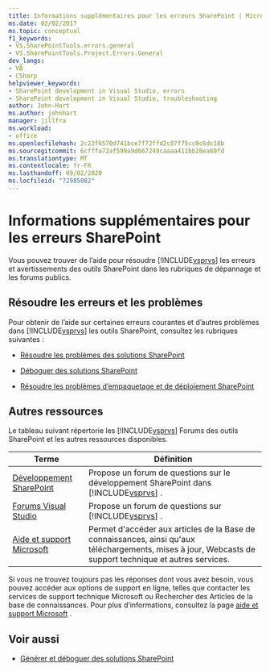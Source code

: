 ```yaml
---
title: Informations supplémentaires pour les erreurs SharePoint | Microsoft Docs
ms.date: 02/02/2017
ms.topic: conceptual
f1_keywords:
- VS.SharePointTools.errors.general
- VS.SharePointTools.Project.Errors.General
dev_langs:
- VB
- CSharp
helpviewer_keywords:
- SharePoint development in Visual Studio, errors
- SharePoint development in Visual Studio, troubleshooting
author: John-Hart
ms.author: johnhart
manager: jillfra
ms.workload:
- office
ms.openlocfilehash: 2c22f6570d741bce7f72ffd2c07f75cc8c6dc18b
ms.sourcegitcommit: 6cfffa72af599a9d667249caaaa411bb28ea69fd
ms.translationtype: MT
ms.contentlocale: fr-FR
ms.lasthandoff: 09/02/2020
ms.locfileid: "72985082"
---
```

# <a name="additional-information-for-sharepoint-errors"></a>Informations supplémentaires pour les erreurs SharePoint
  Vous pouvez trouver de l’aide pour résoudre [!INCLUDE[vsprvs](../sharepoint/includes/vsprvs-md.md)] les erreurs et avertissements des outils SharePoint dans les rubriques de dépannage et les forums publics.

## <a name="troubleshoot-errors-and-issues"></a>Résoudre les erreurs et les problèmes
 Pour obtenir de l’aide sur certaines erreurs courantes et d’autres problèmes dans [!INCLUDE[vsprvs](../sharepoint/includes/vsprvs-md.md)] les outils SharePoint, consultez les rubriques suivantes :

- [Résoudre les problèmes des solutions SharePoint](../sharepoint/troubleshooting-sharepoint-solutions.md)

- [Déboguer des solutions SharePoint](../sharepoint/debugging-sharepoint-solutions.md)

- [Résoudre les problèmes d’empaquetage et de déploiement SharePoint](../sharepoint/troubleshooting-sharepoint-packaging-and-deployment.md)

## <a name="other-resources"></a>Autres ressources
 Le tableau suivant répertorie les [!INCLUDE[vsprvs](../sharepoint/includes/vsprvs-md.md)] Forums des outils SharePoint et les autres ressources disponibles.

|Terme|Définition|
|----------|----------------|
|[Développement SharePoint](https://social.msdn.microsoft.com/Forums/office/home?forum=sharepointdevelopmentprevious)|Propose un forum de questions sur le développement SharePoint dans [!INCLUDE[vsprvs](../sharepoint/includes/vsprvs-md.md)] .|
|[Forums Visual Studio](https://social.msdn.microsoft.com/Forums/vstudio/home?category=visualstudio)|Propose un forum de questions sur [!INCLUDE[vsprvs](../sharepoint/includes/vsprvs-md.md)] .|
|[Aide et support Microsoft](https://support.microsoft.com/)|Permet d'accéder aux articles de la Base de connaissances, ainsi qu'aux téléchargements, mises à jour, Webcasts de support technique et autres services.|

 Si vous ne trouvez toujours pas les réponses dont vous avez besoin, vous pouvez accéder aux options de support en ligne, telles que contacter les services de support technique Microsoft ou Rechercher des Articles de la base de connaissances. Pour plus d’informations, consultez la page [aide et support Microsoft](https://support.microsoft.com/) .

## <a name="see-also"></a>Voir aussi
- [Générer et déboguer des solutions SharePoint](../sharepoint/building-and-debugging-sharepoint-solutions.md)
